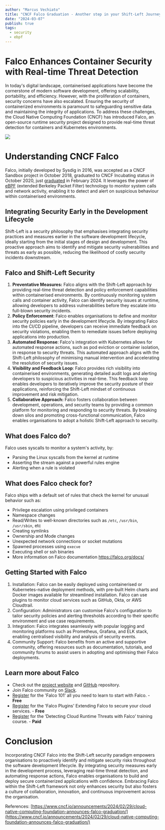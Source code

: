 ```yaml
---
author: "Marcus Vechiato"
title: "CNCF Falco Graduation - Another step in your Shift-Left Journey"
date: "2024-03-07"
publish: true
tags:
  - security
  - ebpf
--- 
```


# Falco Enhances Container Security with Real-time Threat Detection

In today's digital landscape, containerised applications have become the cornerstone of modern software development, offering scalability, portability, and efficiency. However, with the proliferation of containers, security concerns have also escalated. Ensuring the security of containerized environments is paramount to safeguarding sensitive data and maintaining the integrity of applications. To address these challenges, the Cloud Native Computing Foundation (CNCF) has introduced Falco, an open-source runtime security project designed to provide real-time threat detection for containers and Kubernetes environments.

![](https://falco.org/img/falco-schema.svg)
# Understanding CNCF Falco

Falco, initially developed by Sysdig in 2016, was accepted as a CNCF Sandbox project in October 2018, graduated to CNCF Incubating status in October 2020, just [graduated]( [https://www.cncf.io/announcements/2024/02/29/cloud-native-computing-foundation-announces-falco-graduation/](https://www.cncf.io/announcements/2024/02/29/cloud-native-computing-foundation-announces-falco-graduation/)) in February 2024. It leverages the power of [eBPF](https://ebpf.io/) (extended Berkeley Packet Filter) technology to monitor system calls and network activity, enabling it to detect and alert on suspicious behaviour within containerised environments.

## Integrating Security Early in the Development Lifecycle

Shift-Left is a security philosophy that emphasises integrating security practices and measures earlier in the software development lifecycle, ideally starting from the initial stages of design and development. This proactive approach aims to identify and mitigate security vulnerabilities and threats as early as possible, reducing the likelihood of costly security incidents downstream.

## Falco and Shift-Left Security

1. **Preventative Measures:** Falco aligns with the Shift-Left approach by providing real-time threat detection and policy enforcement capabilities within containerised environments. By continuously monitoring system calls and container activity, Falco can identify security issues at runtime, allowing developers to address vulnerabilities before they escalate into full-blown security incidents.
2. **Policy Enforcement**: Falco enables organisations to define and monitor security policies early in the development lifecycle. By integrating Falco into the CI/CD pipeline, developers can receive immediate feedback on security violations, enabling them to remediate issues before deploying applications into production.
3. **Automated Response**: Falco's integration with Kubernetes allows for automated response actions, such as pod eviction or container isolation, in response to security threats. This automated approach aligns with the Shift-Left philosophy of minimising manual intervention and accelerating the resolution of security issues.
4. **Visibility and Feedback Loop**: Falco provides rich visibility into containerised environments, generating detailed audit logs and alerting developers to suspicious activities in real-time. This feedback loop enables developers to iteratively improve the security posture of their applications, reinforcing the Shift-Left mindset of continuous improvement and risk mitigation.
5. **Collaborative Approach:** Falco fosters collaboration between development, operations, and security teams by providing a common platform for monitoring and responding to security threats. By breaking down silos and promoting cross-functional communication, Falco enables organisations to adopt a holistic Shift-Left approach to security.

##  What does Falco do?

Falco uses syscalls to monitor a system's activity, by:
- Parsing the Linux syscalls from the kernel at runtime
- Asserting the stream against a powerful rules engine
- Alerting when a rule is violated
## What does Falco check for?

Falco ships with a default set of rules that check the kernel for unusual behavior such as:

- Privilege escalation using privileged containers
- Namespace changes 
- Read/Writes to well-known directories such as `/etc`, `/usr/bin`, `/usr/sbin`, etc
- Creating symlinks
- Ownership and Mode changes
- Unexpected network connections or socket mutations
- Spawned processes using `execve`
- Executing shell or ssh binaries 
- More information on Falco documentation https://falco.org/docs/
## Getting Started with Falco

1. Installation: Falco can be easily deployed using containerised or Kubernetes-native deployment methods, with pre-built Helm charts and Docker images available for streamlined installation. Falco can use plugins to monitor cloud services such as GitHub, Okta, or AWS Cloudtrail.
2. Configuration: Administrators can customise Falco's configuration to tailor security policies and alerting thresholds according to their specific environment and use case requirements.
3. Integration: Falco integrates seamlessly with popular logging and monitoring platforms such as Prometheus, Grafana, and ELK stack, enabling centralised visibility and analysis of security events.
4. Community Support: Falco benefits from an active and supportive community, offering resources such as documentation, tutorials, and community forums to assist users in adopting and optimising their Falco deployments.

## Learn more about Falco

- Check out the [project website](https://falco.org/) and [GitHub](https://github.com/falcosecurity/falco) repository.
- Join Falco community on [Slack](https://kubernetes.slack.com/?redir=%2Fmessages%2Ffalco).
- [Register](https://learn.sysdig.com/path/falco/falco-101) for the 'Falco 101' all you need to learn to start with Falco. - **Free**
- [Register](https://learn.sysdig.com/path/falco/falco-plugins) for the 'Falco Plugins' Extending Falco to secure your cloud services. - **Free**
- [Register](https://training.linuxfoundation.org/training/detecting-cloud-runtime-threats-with-falco-lfs254/) for the ‘Detecting Cloud Runtime Threats with Falco’ training course. - **Paid**

# Conclusion

Incorporating CNCF Falco into the Shift-Left security paradigm empowers organisations to proactively identify and mitigate security risks throughout the software development lifecycle. By integrating security measures early in the development process, leveraging real-time threat detection, and automating response actions, Falco enables organisations to build and deploy secure containerized applications with confidence. Embracing Falco within the Shift-Left framework not only enhances security but also fosters a culture of collaboration, innovation, and continuous improvement across the organisation.

  
References: [https://www.cncf.io/announcements/2024/02/29/cloud-native-computing-foundation-announces-falco-graduation/](https://www.cncf.io/announcements/2024/02/29/cloud-native-computing-foundation-announces-falco-graduation/)